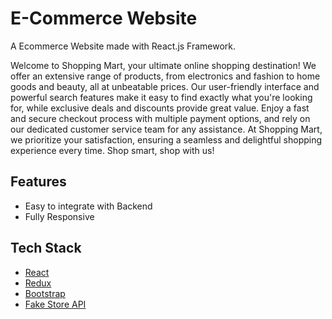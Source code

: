 # E-Commerce Website

A Ecommerce Website made with React.js Framework.

Welcome to Shopping Mart, your ultimate online shopping destination! We offer an extensive range of products, from electronics and fashion to home goods and beauty, all at unbeatable prices. Our user-friendly interface and powerful search features make it easy to find exactly what you're looking for, while exclusive deals and discounts provide great value. Enjoy a fast and secure checkout process with multiple payment options, and rely on our dedicated customer service team for any assistance. At Shopping Mart, we prioritize your satisfaction, ensuring a seamless and delightful shopping experience every time. Shop smart, shop with us!


## Features

- Easy to integrate with Backend
- Fully Responsive


## Tech Stack

* [React](https://reactjs.org/)
* [Redux](https://redux.js.org/)
* [Bootstrap](https://getbootstrap.com/)
* [Fake Store API](https://fakestoreapi.com/)
